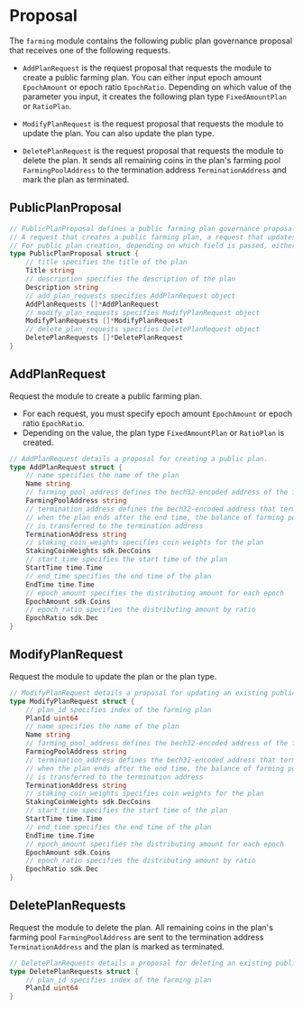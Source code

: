 <!-- order: 9 -->

# Proposal

The `farming` module contains the following public plan governance proposal that receives one of the following requests. 

- `AddPlanRequest` is the request proposal that requests the module to create a public farming plan. You can either input epoch amount `EpochAmount` or epoch ratio `EpochRatio`. Depending on which value of the parameter you input, it creates the following plan type `FixedAmountPlan` or `RatioPlan`.

- `ModifyPlanRequest` is the request proposal that requests the module to update the plan. You can also update the plan type. 

- `DeletePlanRequest` is the request proposal that requests the module to delete the plan. It sends all remaining coins in the plan's farming pool `FarmingPoolAddress` to the termination address `TerminationAddress` and mark the plan as terminated.

## PublicPlanProposal

```go
// PublicPlanProposal defines a public farming plan governance proposal that receives one of the following requests:
// A request that creates a public farming plan, a request that updates the plan, and a request that deletes the plan.
// For public plan creation, depending on which field is passed, either epoch amount or epoch ratio, it creates a fixed amount plan or ratio plan.
type PublicPlanProposal struct {
	// title specifies the title of the plan
	Title string 
	// description specifies the description of the plan
	Description string 
	// add_plan_requests specifies AddPlanRequest object
	AddPlanRequests []*AddPlanRequest 
	// modify_plan_requests specifies ModifyPlanRequest object
	ModifyPlanRequests []*ModifyPlanRequest 
	// delete_plan_requests specifies DeletePlanRequest object
	DeletePlanRequests []*DeletePlanRequest 
}
```

## AddPlanRequest

Request the module to create a public farming plan. 

- For each request, you must specify epoch amount `EpochAmount` or epoch ratio `EpochRatio`. 
- Depending on the value, the plan type `FixedAmountPlan` or `RatioPlan` is created.

```go
// AddPlanRequest details a proposal for creating a public plan.
type AddPlanRequest struct {
	// name specifies the name of the plan 
	Name string
	// farming_pool_address defines the bech32-encoded address of the farming pool
	FarmingPoolAddress string   
	// termination_address defines the bech32-encoded address that terminates plan
	// when the plan ends after the end time, the balance of farming pool address
	// is transferred to the termination address
	TerminationAddress string 
	// staking_coin_weights specifies coin weights for the plan
	StakingCoinWeights sdk.DecCoins 
	// start_time specifies the start time of the plan
	StartTime time.Time 
	// end_time specifies the end time of the plan
	EndTime time.Time 
	// epoch_amount specifies the distributing amount for each epoch
	EpochAmount sdk.Coins 
	// epoch_ratio specifies the distributing amount by ratio
	EpochRatio sdk.Dec
}
```

## ModifyPlanRequest

Request the module to update the plan or the plan type.

```go
// ModifyPlanRequest details a proposal for updating an existing public plan.
type ModifyPlanRequest struct {
	// plan_id specifies index of the farming plan
	PlanId uint64 
	// name specifies the name of the plan 
	Name string
	// farming_pool_address defines the bech32-encoded address of the farming pool
	FarmingPoolAddress string 
	// termination_address defines the bech32-encoded address that terminates plan
	// when the plan ends after the end time, the balance of farming pool address
	// is transferred to the termination address
	TerminationAddress string 
	// staking_coin_weights specifies coin weights for the plan
	StakingCoinWeights sdk.DecCoins 
	// start_time specifies the start time of the plan
	StartTime time.Time 
	// end_time specifies the end time of the plan
	EndTime time.Time 
	// epoch_amount specifies the distributing amount for each epoch
	EpochAmount sdk.Coins 
	// epoch_ratio specifies the distributing amount by ratio
	EpochRatio sdk.Dec 
}
```

## DeletePlanRequests

Request the module to delete the plan. All remaining coins in the plan's farming pool `FarmingPoolAddress` are sent to the termination address `TerminationAddress` and the plan is marked as terminated.

```go
// DeletePlanRequests details a proposal for deleting an existing public plan.
type DeletePlanRequests struct {
	// plan_id specifies index of the farming plan
	PlanId uint64 
}
```